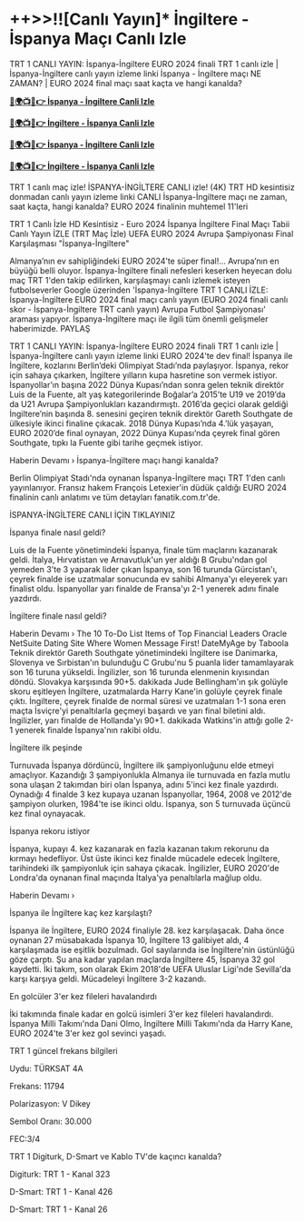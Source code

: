 #  ++>>!![Canlı Yayın]* İngiltere - İspanya Maçı Canlı Izle

TRT 1 CANLI YAYIN: İspanya-İngiltere EURO 2024 finali TRT 1 canlı izle | İspanya-İngiltere canlı yayın izleme linki İspanya - İngiltere maçı NE ZAMAN? | EURO 2024 final maçı saat kaçta ve hangi kanalda?

**[🔴🌍📺📱👉 İspanya - İngiltere Canli Izle](https://cutt.ly/2ehllKjQ)**

**[🔴🌍📺📱👉 İngiltere - İspanya Canli Izle](https://cutt.ly/2ehllKjQ)**

**[🔴🌍📺📱👉 İspanya - İngiltere Canli Izle](https://cutt.ly/2ehllKjQ)**

**[🔴🌍📺📱👉 İngiltere - İspanya Canli Izle](https://cutt.ly/2ehllKjQ)**

TRT 1 canlı maç izle! İSPANYA-İNGİLTERE CANLI izle! (4K) TRT HD kesintisiz donmadan canlı yayın izleme linki CANLI İspanya-İngiltere maçı ne zaman, saat kaçta, hangi kanalda? EURO 2024 finalinin muhtemel 11'leri

TRT 1 Canlı İzle HD Kesintisiz - Euro 2024 İspanya İngiltere Final Maçı Tabii Canlı Yayın İZLE (TRT Maç İzle) UEFA EURO 2024 Avrupa Şampiyonası Final Karşılaşması "İspanya-İngiltere"

Almanya’nın ev sahipliğindeki EURO 2024’te süper final!... Avrupa’nın en büyüğü belli oluyor. İspanya-İngiltere finali nefesleri keserken heyecan dolu maç TRT 1'den takip edilirken, karşılaşmayı canlı izlemek isteyen futbolseverler Google üzerinden 'İspanya-İngiltere TRT 1 CANLI İZLE: İspanya-İngiltere EURO 2024 final maçı canlı yayın (EURO 2024 finali canlı skor - İspanya-İngiltere TRT canlı yayın) Avrupa Futbol Şampiyonası' araması yapıyor. İspanya-İngiltere maçı ile ilgili tüm önemli gelişmeler haberimizde. PAYLAŞ

TRT 1 CANLI YAYIN: İspanya-İngiltere EURO 2024 finali TRT 1 canlı izle | İspanya-İngiltere canlı yayın izleme linki EURO 2024'te dev final! İspanya ile İngiltere, kozlarını Berlin’deki Olimpiyat Stadı’nda paylaşıyor. İspanya, rekor için sahaya çıkarken, İngiltere yılların kupa hasretine son vermek istiyor. İspanyollar’ın başına 2022 Dünya Kupası’ndan sonra gelen teknik direktör Luis de la Fuente, alt yaş kategorilerinde Boğalar’a 2015’te U19 ve 2019’da da U21 Avrupa Şampiyonlukları kazandırmıştı. 2016’da geçici olarak geldiği İngiltere’nin başında 8. senesini geçiren teknik direktör Gareth Southgate de ülkesiyle ikinci finaline çıkacak. 2018 Dünya Kupası’nda 4.’lük yaşayan, EURO 2020’de final oynayan, 2022 Dünya Kupası’nda çeyrek final gören Southgate, tıpkı la Fuente gibi tarihe geçmek istiyor.

Haberin Devamı › İspanya-İngiltere maçı hangi kanalda?

Berlin Olimpiyat Stadı'nda oynanan İspanya-İngiltere maçı TRT 1'den canlı yayınlanıyor. Fransız hakem François Letexier'in düdük çaldığı EURO 2024 finalinin canlı anlatımı ve tüm detayları fanatik.com.tr'de.

İSPANYA-İNGİLTERE CANLI İÇİN TIKLAYINIZ

İspanya finale nasıl geldi?

Luis de la Fuente yönetimindeki İspanya, finale tüm maçlarını kazanarak geldi. İtalya, Hırvatistan ve Arnavutluk'un yer aldığı B Grubu'ndan gol yemeden 3'te 3 yaparak lider çıkan İspanya, son 16 turunda Gürcistan'ı, çeyrek finalde ise uzatmalar sonucunda ev sahibi Almanya'yı eleyerek yarı finalist oldu. İspanyollar yarı finalde de Fransa'yı 2-1 yenerek adını finale yazdırdı.

İngiltere finale nasıl geldi?

Haberin Devamı › The 10 To-Do List Items of Top Financial Leaders Oracle NetSuite Dating Site Where Women Message First! DateMyAge by Taboola Teknik direktör Gareth Southgate yönetimindeki İngiltere ise Danimarka, Slovenya ve Sırbistan'ın bulunduğu C Grubu'nu 5 puanla lider tamamlayarak son 16 turuna yükseldi. İngilizler, son 16 turunda elenmenin kıyısından döndü. Slovakya karşısında 90+5. dakikada Jude Bellingham'ın şık golüyle skoru eşitleyen İngiltere, uzatmalarda Harry Kane'in golüyle çeyrek finale çıktı. İngiltere, çeyrek finalde de normal süresi ve uzatmaları 1-1 sona eren maçta İsviçre'yi penaltılarla geçmeyi başardı ve yarı final biletini aldı. İngilizler, yarı finalde de Hollanda'yı 90+1. dakikada Watkins'in attığı golle 2-1 yenerek finalde İspanya'nın rakibi oldu.

İngiltere ilk peşinde

Turnuvada İspanya dördüncü, İngiltere ilk şampiyonluğunu elde etmeyi amaçlıyor. Kazandığı 3 şampiyonlukla Almanya ile turnuvada en fazla mutlu sona ulaşan 2 takımdan biri olan İspanya, adını 5'inci kez finale yazdırdı. Oynadığı 4 finalde 3 kez kupaya uzanan İspanyollar, 1964, 2008 ve 2012'de şampiyon olurken, 1984'te ise ikinci oldu. İspanya, son 5 turnuvada üçüncü kez final oynayacak.

İspanya rekoru istiyor

İspanya, kupayı 4. kez kazanarak en fazla kazanan takım rekorunu da kırmayı hedefliyor. Üst üste ikinci kez finalde mücadele edecek İngiltere, tarihindeki ilk şampiyonluk için sahaya çıkacak. İngilizler, EURO 2020'de Londra'da oynanan final maçında İtalya'ya penaltılarla mağlup oldu.

Haberin Devamı ›

İspanya ile İngiltere kaç kez karşılaştı?

İspanya ile İngiltere, EURO 2024 finaliyle 28. kez karşılaşacak. Daha önce oynanan 27 müsabakada İspanya 10, İngiltere 13 galibiyet aldı, 4 karşılaşmada ise eşitlik bozulmadı. Gol sayılarında ise İngiltere'nin üstünlüğü göze çarptı. Şu ana kadar yapılan maçlarda İngiltere 45, İspanya 32 gol kaydetti. İki takım, son olarak Ekim 2018'de UEFA Uluslar Ligi'nde Sevilla'da karşı karşıya geldi. Mücadeleyi İngiltere 3-2 kazandı.

En golcüler 3'er kez fileleri havalandırdı

İki takımında finale kadar en golcü isimleri 3'er kez fileleri havalandırdı. İspanya Milli Takımı'nda Dani Olmo, İngiltere Milli Takımı'nda da Harry Kane, EURO 2024'te 3'er kez gol sevinci yaşadı.

TRT 1 güncel frekans bilgileri

Uydu: TÜRKSAT 4A

Frekans: 11794

Polarizasyon: V Dikey

Sembol Oranı: 30.000

FEC:3/4

TRT 1 Digiturk, D-Smart ve Kablo TV'de kaçıncı kanalda?

Digiturk: TRT 1 - Kanal 323

D-Smart: TRT 1 - Kanal 426

D-Smart: TRT 1 - Kanal 26

